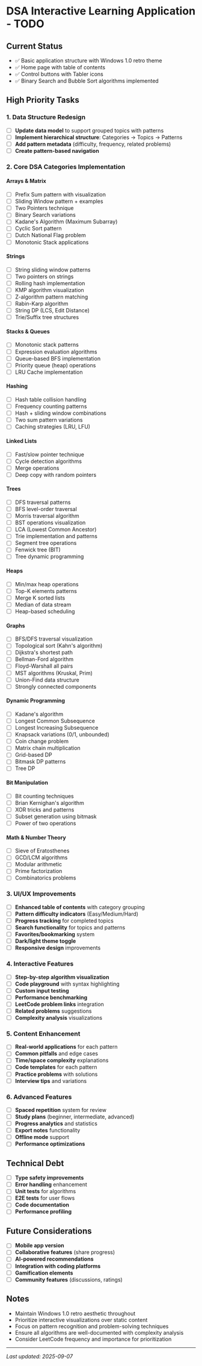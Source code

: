 # DSA Interactive Learning Application - TODO

## Current Status
- ✅ Basic application structure with Windows 1.0 retro theme
- ✅ Home page with table of contents
- ✅ Control buttons with Tabler icons
- ✅ Binary Search and Bubble Sort algorithms implemented

## High Priority Tasks

### 1. Data Structure Redesign
- [ ] **Update data model** to support grouped topics with patterns
- [ ] **Implement hierarchical structure**: Categories → Topics → Patterns
- [ ] **Add pattern metadata** (difficulty, frequency, related problems)
- [ ] **Create pattern-based navigation**

### 2. Core DSA Categories Implementation

#### Arrays & Matrix
- [ ] Prefix Sum pattern with visualization
- [ ] Sliding Window pattern + examples
- [ ] Two Pointers technique
- [ ] Binary Search variations
- [ ] Kadane's Algorithm (Maximum Subarray)
- [ ] Cyclic Sort pattern
- [ ] Dutch National Flag problem
- [ ] Monotonic Stack applications

#### Strings
- [ ] String sliding window patterns
- [ ] Two pointers on strings
- [ ] Rolling hash implementation
- [ ] KMP algorithm visualization
- [ ] Z-algorithm pattern matching
- [ ] Rabin-Karp algorithm
- [ ] String DP (LCS, Edit Distance)
- [ ] Trie/Suffix tree structures

#### Stacks & Queues
- [ ] Monotonic stack patterns
- [ ] Expression evaluation algorithms
- [ ] Queue-based BFS implementation
- [ ] Priority queue (heap) operations
- [ ] LRU Cache implementation

#### Hashing
- [ ] Hash table collision handling
- [ ] Frequency counting patterns
- [ ] Hash + sliding window combinations
- [ ] Two sum pattern variations
- [ ] Caching strategies (LRU, LFU)

#### Linked Lists
- [ ] Fast/slow pointer technique
- [ ] Cycle detection algorithms
- [ ] Merge operations
- [ ] Deep copy with random pointers

#### Trees
- [ ] DFS traversal patterns
- [ ] BFS level-order traversal
- [ ] Morris traversal algorithm
- [ ] BST operations visualization
- [ ] LCA (Lowest Common Ancestor)
- [ ] Trie implementation and patterns
- [ ] Segment tree operations
- [ ] Fenwick tree (BIT)
- [ ] Tree dynamic programming

#### Heaps
- [ ] Min/max heap operations
- [ ] Top-K elements patterns
- [ ] Merge K sorted lists
- [ ] Median of data stream
- [ ] Heap-based scheduling

#### Graphs
- [ ] BFS/DFS traversal visualization
- [ ] Topological sort (Kahn's algorithm)
- [ ] Dijkstra's shortest path
- [ ] Bellman-Ford algorithm
- [ ] Floyd-Warshall all pairs
- [ ] MST algorithms (Kruskal, Prim)
- [ ] Union-Find data structure
- [ ] Strongly connected components

#### Dynamic Programming
- [ ] Kadane's algorithm
- [ ] Longest Common Subsequence
- [ ] Longest Increasing Subsequence
- [ ] Knapsack variations (0/1, unbounded)
- [ ] Coin change problem
- [ ] Matrix chain multiplication
- [ ] Grid-based DP
- [ ] Bitmask DP patterns
- [ ] Tree DP

#### Bit Manipulation
- [ ] Bit counting techniques
- [ ] Brian Kernighan's algorithm
- [ ] XOR tricks and patterns
- [ ] Subset generation using bitmask
- [ ] Power of two operations

#### Math & Number Theory
- [ ] Sieve of Eratosthenes
- [ ] GCD/LCM algorithms
- [ ] Modular arithmetic
- [ ] Prime factorization
- [ ] Combinatorics problems

### 3. UI/UX Improvements
- [ ] **Enhanced table of contents** with category grouping
- [ ] **Pattern difficulty indicators** (Easy/Medium/Hard)
- [ ] **Progress tracking** for completed topics
- [ ] **Search functionality** for topics and patterns
- [ ] **Favorites/bookmarking** system
- [ ] **Dark/light theme toggle**
- [ ] **Responsive design** improvements

### 4. Interactive Features
- [ ] **Step-by-step algorithm visualization**
- [ ] **Code playground** with syntax highlighting
- [ ] **Custom input testing**
- [ ] **Performance benchmarking**
- [ ] **LeetCode problem links** integration
- [ ] **Related problems** suggestions
- [ ] **Complexity analysis** visualizations

### 5. Content Enhancement
- [ ] **Real-world applications** for each pattern
- [ ] **Common pitfalls** and edge cases
- [ ] **Time/space complexity** explanations
- [ ] **Code templates** for each pattern
- [ ] **Practice problems** with solutions
- [ ] **Interview tips** and variations

### 6. Advanced Features
- [ ] **Spaced repetition** system for review
- [ ] **Study plans** (beginner, intermediate, advanced)
- [ ] **Progress analytics** and statistics
- [ ] **Export notes** functionality
- [ ] **Offline mode** support
- [ ] **Performance optimizations**

## Technical Debt
- [ ] **Type safety improvements**
- [ ] **Error handling** enhancement
- [ ] **Unit tests** for algorithms
- [ ] **E2E tests** for user flows
- [ ] **Code documentation**
- [ ] **Performance profiling**

## Future Considerations
- [ ] **Mobile app version**
- [ ] **Collaborative features** (share progress)
- [ ] **AI-powered recommendations**
- [ ] **Integration with coding platforms**
- [ ] **Gamification elements**
- [ ] **Community features** (discussions, ratings)

## Notes
- Maintain Windows 1.0 retro aesthetic throughout
- Prioritize interactive visualizations over static content
- Focus on pattern recognition and problem-solving techniques
- Ensure all algorithms are well-documented with complexity analysis
- Consider LeetCode frequency and importance for prioritization

---
*Last updated: 2025-09-07*